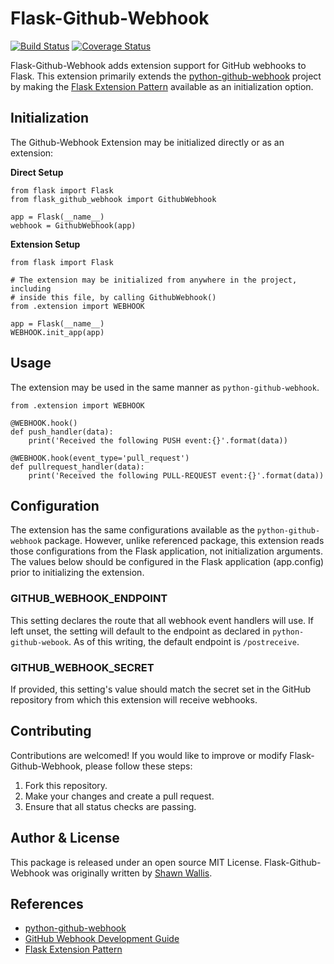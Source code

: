 # Flask-Github-Webhook

[![Build Status](https://travis-ci.org/shawalli/flask-github-webhook.svg?branch=master)](https://travis-ci.org/shawalli/flask-github-webhook)
[![Coverage Status](https://coveralls.io/repos/github/shawalli/flask-github-webhook/badge.svg?branch=master)](https://coveralls.io/github/shawalli/flask-github-webhook?branch=master)

Flask-Github-Webhook adds extension support for GitHub webhooks to Flask. This extension primarily extends the [python-github-webhook](https://github.com/bloomberg/python-github-webhook) project by making the [Flask Extension Pattern](http://flask.pocoo.org/docs/latest/patterns/appfactories/#factories-extensions) available as an initialization option.

## Initialization
The Github-Webhook Extension may be initialized directly or as an extension:

**Direct Setup**
```
from flask import Flask
from flask_github_webhook import GithubWebhook

app = Flask(__name__)
webhook = GithubWebhook(app)
```

**Extension Setup**
```
from flask import Flask

# The extension may be initialized from anywhere in the project, including
# inside this file, by calling GithubWebhook()
from .extension import WEBHOOK

app = Flask(__name__)
WEBHOOK.init_app(app)
```

## Usage
The extension may be used in the same manner as `python-github-webhook`.
```
from .extension import WEBHOOK

@WEBHOOK.hook()
def push_handler(data):
    print('Received the following PUSH event:{}'.format(data))

@WEBHOOK.hook(event_type='pull_request')
def pullrequest_handler(data):
    print('Received the following PULL-REQUEST event:{}'.format(data))
```

## Configuration
The extension has the same configurations available as the `python-github-webhook` package. However, unlike referenced package, this extension reads those configurations from the Flask application, not initialization arguments. The values below should be configured in the Flask application (app.config) prior to initializing the extension.

### GITHUB_WEBHOOK_ENDPOINT
This setting declares the route that all webhook event handlers will use. If left unset, the setting will default to the endpoint as declared in `python-github-webook`. As of this writing, the default endpoint is `/postreceive`.

### GITHUB_WEBHOOK_SECRET
If provided, this setting's value should match the secret set in the GitHub repository from which this extension will receive webhooks.

## Contributing
Contributions are welcomed! If you would like to improve or modify Flask-Github-Webhook, please follow these steps:
1. Fork this repository.
2. Make your changes and create a pull request.
3. Ensure that all status checks are passing.

## Author & License
This package is released under an open source MIT License. Flask-Github-Webhook was originally written by [Shawn Wallis](https://github.com/shawalli).

## References
* [python-github-webhook](https://github.com/bloomberg/python-github-webhook) 
* [GitHub Webhook Development Guide](https://developer.github.com/webhooks)
* [Flask Extension Pattern](http://flask.pocoo.org/docs/latest/patterns/appfactories/#factories-extensions)
